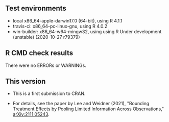 ## Test environments
* local x86_64-apple-darwin17.0 (64-bit), using R 4.1.1
* travis-ci: x86_64-pc-linux-gnu, using R 4.0.2
* win-builder: x86_64-w64-mingw32, using using R Under development (unstable) (2020-10-27 r79379)

## R CMD check results
There were no ERRORs or WARNINGs. 

## This version
* This is a first submission to CRAN.

* For details, see the paper by Lee and Weidner (2021), "Bounding Treatment Effects by Pooling Limited Information Across Observations," <arXiv:2111.05243>.

